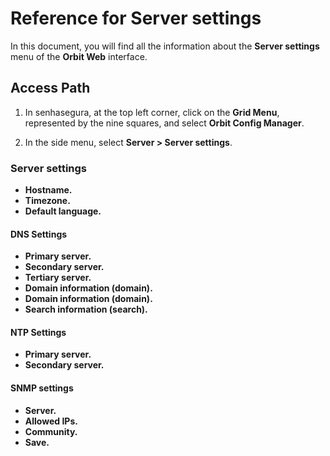 # Reference for Server settings

In this document, you will find all the information about the **Server settings** menu of the **Orbit Web** interface.

## Access Path

1. In senhasegura, at the top left corner, click on the **Grid Menu**, represented by the nine squares, and select **Orbit Config Manager**.

1. In the side menu, select **Server > Server settings**.

### Server settings
* **Hostname.**
* **Timezone.**
* **Default language.**

#### DNS Settings

* **Primary server.**
* **Secondary server.**
* **Tertiary server.**
* **Domain information (domain).**
* **Domain information (domain).**
* **Search information (search).**

#### NTP  Settings

* **Primary server.**
* **Secondary server.**

#### SNMP settings
* **Server.**
* **Allowed IPs.**
* **Community.**
* **Save.**